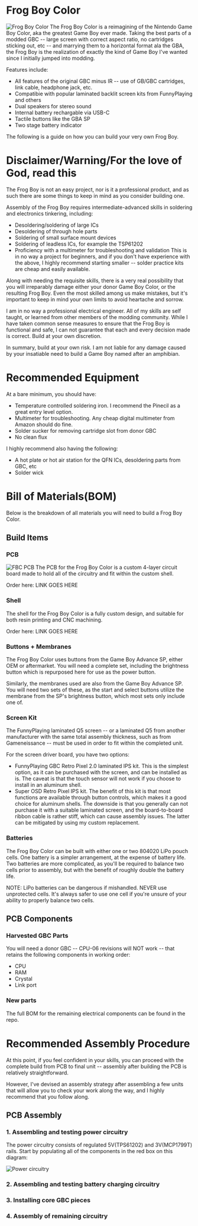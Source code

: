 # Frog Boy Color
![Frog Boy Color](fbc1.jpg)
The Frog Boy Color is a reimagining of the Nintendo Game Boy Color, aka the greatest Game Boy ever made. Taking the best parts of a modded GBC -- large screen with correct aspect ratio, no cartridges sticking out, etc -- and marrying them to a horizontal format ala the GBA, the Frog Boy is the realization of exactly the kind of Game Boy I've wanted since I initially jumped into modding. 

Features include:
- All features of the original GBC minus IR -- use of GB/GBC cartridges, link cable, headphone jack, etc.
- Compatibie with popular laminated backlit screen kits from FunnyPlaying and others
- Dual speakers for stereo sound
- Internal battery rechargable via USB-C
- Tactile buttons like the GBA SP
- Two stage battery indicator

The following is a guide on how you can build your very own Frog Boy.

# Disclaimer/Warning/For the love of God, read this
The Frog Boy is not an easy project, nor is it a professional product, and as such there are some things to keep in mind as you consider building one.

Assembly of the Frog Boy requires intermediate-advanced skills in soldering and electronics tinkering, including:
- Desoldering/soldering of large ICs
- Desoldering of through hole parts
- Soldering of small surface mount devices
- Soldering of leadless ICs, for example the TSP61202
- Proficiency with a multimeter for troubleshooting and validation
This is in no way a project for beginners, and if you don't have experience with the above, I highly recommend starting smaller -- solder practice kits are cheap and easily available.

Along with needing the requisite skills, there is a very real possibility that you will irreparably damage either your donor Game Boy Color, or the resulting Frog Boy. Even the most skilled among us make mistakes, but it's important to keep in mind your own limits to avoid heartache and sorrow.

I am in no way a professional electrical engineer. All of my skills are self taught, or learned from other members of the modding community. While I have taken common sense measures to ensure that the Frog Boy is functional and safe, I can not guarantee that each and every decision made is correct. Build at your own discretion.

In summary, build at your own risk. I am not liable for any damage caused by your insatiable need to build a Game Boy named after an amphibian.

# Recommended Equipment
At a bare minimum, you should have:
- Temperature controlled soldering iron. I recommend the Pinecil as a great entry level option.
- Multimeter for troubleshooting. Any cheap digital multimeter from Amazon should do fine.
- Solder sucker for removing cartridge slot from donor GBC
- No clean flux

I highly recommend also having the following:
- A hot plate or hot air station for the QFN ICs, desoldering parts from GBC, etc
- Solder wick

# Bill of Materials(BOM)
Below is the breakdown of all materials you will need to build a Frog Boy Color.
## Build Items
### PCB
![FBC PCB](fbcPCB.jpg)
The PCB for the Frog Boy Color is a custom 4-layer circuit board made to hold all of the circuitry and fit within the custom shell.

Order here: LINK GOES HERE
### Shell
The shell for the Frog Boy Color is a fully custom design, and suitable for both resin printing and CNC machining.

Order here: LINK GOES HERE
### Buttons + Membranes
The Frog Boy Color uses buttons from the Game Boy Advance SP, either OEM or aftermarket. You will need a complete set, including the brightness button which is repurposed here for use as the power button.

Similarly, the membranes used are also from the Game Boy Advance SP. You will need two sets of these, as the start and select buttons utilize the membrane from the SP's brightness button, which most sets only include one of.
### Screen Kit
The FunnyPlaying laminated Q5 screen -- or a laminated Q5 from another manufacturer with the same total assembly thickness, such as from Gameneissance -- must be used in order to fit within the completed unit.

For the screen driver board, you have two options:
- FunnyPlaying GBC Retro Pixel 2.0 laminated IPS kit. This is the simplest option, as it can be purchased with the screen, and can be installed as is. The caveat is that the touch sensor will not work if you choose to install in an aluminum shell.
- Super OSD Retro Pixel IPS kit. The benefit of this kit is that most functions are available through button controls, which makes it a good choice for aluminum shells. The downside is that you generally can not purchase it with a suitable laminated screen, and the board-to-board ribbon cable is rather stiff, which can cause assembly issues. The latter can be mitigated by using my custom replacement.
### Batteries
The Frog Boy Color can be built with either one or two 804020 LiPo pouch cells. One battery is a simpler arrangement, at the expense of battery life. Two batteries are more complicated, as you'll be required to balance two cells prior to assembly, but with the benefit of roughly double the battery life.

NOTE: LiPo batteries can be dangerous if mishandled. NEVER use unprotected cells. It's always safer to use one cell if you're unsure of your ability to properly balance two cells.
## PCB Components
### Harvested GBC Parts
You will need a donor GBC -- CPU-06 revisions will NOT work -- that retains the following components in working order:
- CPU
- RAM
- Crystal
- Link port

### New parts
The full BOM for the remaining electrical components can be found in the repo.

# Recommended Assembly Procedure
At this point, if you feel confident in your skills, you can proceed with the complete build from PCB to final unit -- assembly after building the PCB is relatively straightforward.

However, I've devised an assembly strategy after assembling a few units that will allow you to check your work along the way, and I highly recommend that you follow along.
## PCB Assembly
### 1. Assembling and testing power circuitry
The power circuitry consists of regulated 5V(TPS61202) and 3V(MCP1799T) rails. Start by populating all of the components in the red box on this diagram:

![Power circuitry](fbcPower.jpg)
### 2. Assembling and testing battery charging circuitry
### 3. Installing core GBC pieces
### 4. Assembly of remaining circuitry
